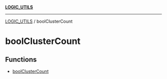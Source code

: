 [**LOGIC_UTILS**](../README.md)

***

[LOGIC_UTILS](../README.md) / boolClusterCount

# boolClusterCount

## Functions

- [boolClusterCount](functions/boolClusterCount.md)
